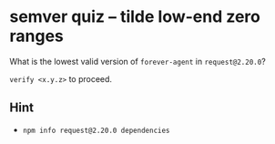 # semver quiz – tilde low-end zero ranges

What is the lowest valid version of `forever-agent` in `request@2.20.0`?

`verify <x.y.z>` to proceed.

## Hint

* `npm info request@2.20.0 dependencies`
